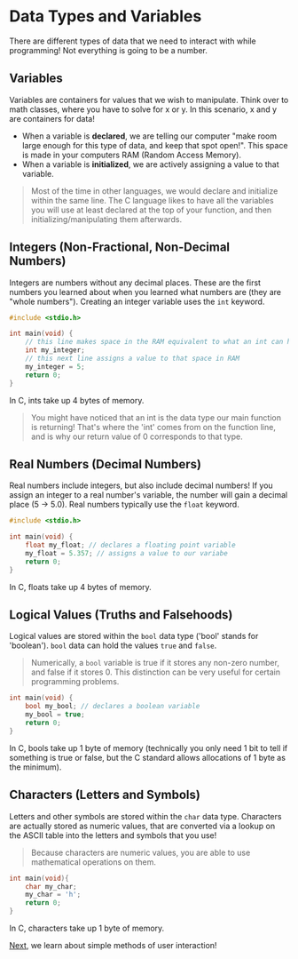 # Data Types and Variables

There are different types of data that we need to interact with while programming! Not everything is going to be a number.

## Variables

Variables are containers for values that we wish to manipulate. Think over to math classes, where you have to solve for x or y. In this scenario, x and y are containers for data! <br>
- When a variable is **declared**, we are telling our computer "make room large enough for this type of data, and keep that spot open!". This space is made in your computers RAM (Random Access Memory).
- When a variable is **initialized**, we are actively assigning a value to that variable.
> Most of the time in other languages, we would declare and initialize within the same line. The C language likes to have all the variables you will use at least declared at the top of your function, and then initializing/manipulating them afterwards.

## Integers (Non-Fractional, Non-Decimal Numbers)

Integers are numbers without any decimal places. These are the first numbers you learned about when you learned what numbers are (they are "whole numbers"). Creating an integer variable uses the `int` keyword.
```c
#include <stdio.h>

int main(void) {
    // this line makes space in the RAM equivalent to what an int can hold
    int my_integer;
    // this next line assigns a value to that space in RAM
    my_integer = 5; 
    return 0;
}
```
In C, ints take up 4 bytes of memory.
> You might have noticed that an int is the data type our main function is returning! That's where the 'int' comes from on the function line, and is why our return value of 0 corresponds to that type.

## Real Numbers (Decimal Numbers)

Real numbers include integers, but also include decimal numbers! If you assign an integer to a real number's variable, the number will gain a decimal place (5 -> 5.0). Real numbers typically use the `float` keyword.
```c
#include <stdio.h>

int main(void) {
    float my_float; // declares a floating point variable
    my_float = 5.357; // assigns a value to our variabe
    return 0;
}
```
In C, floats take up 4 bytes of memory.

## Logical Values (Truths and Falsehoods)

Logical values are stored within the `bool` data type ('bool' stands for 'boolean'). `bool` data can hold the values `true` and `false`. 
> Numerically, a `bool` variable is true if it stores any non-zero number, and false if it stores 0. This distinction can be very useful for certain programming problems.
```c
int main(void) {
    bool my_bool; // declares a boolean variable
    my_bool = true;
    return 0;
}
```
In C, bools take up 1 byte of memory (technically you only need 1 bit to tell if something is true or false, but the C standard allows allocations of 1 byte as the minimum).

## Characters (Letters and Symbols)

Letters and other symbols are stored within the `char` data type. Characters are actually stored as numeric values, that are converted via a lookup on the ASCII table into the letters and symbols that you use!
> Because characters are numeric values, you are able to use mathematical operations on them.
```c
int main(void){
    char my_char;
    my_char = 'h';
    return 0;
}
```
In C, characters take up 1 byte of memory.

[Next](https://github.com/ocoffey/Syntax-Sheets/blob/master/C/3_User_Interaction.md "User Interaction"), we learn about simple methods of user interaction!
